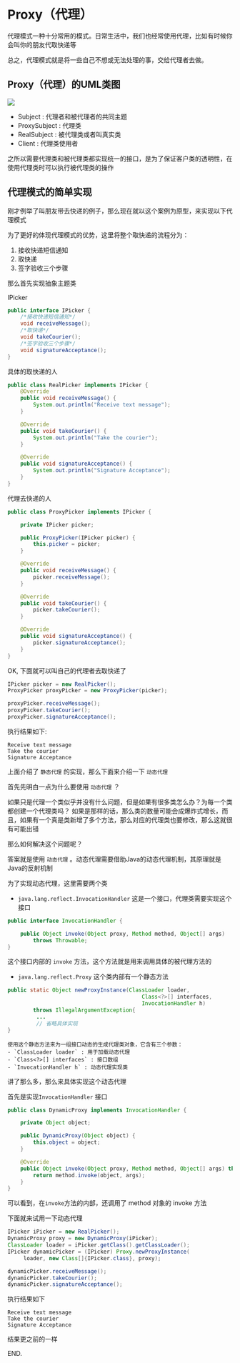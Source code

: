# Proxy（代理）

代理模式一种十分常用的模式。日常生活中，我们也经常使用代理，比如有时候你会叫你的朋友代取快递等

总之，代理模式就是将一些自己不想或无法处理的事，交给代理者去做。

## Proxy（代理）的UML类图
![](https://raw.githubusercontent.com/InnoFang/DesignPatterns/master/uml/proxy.png)

 + Subject : 代理者和被代理者的共同主题
 + ProxySubject : 代理类
 + RealSubject  : 被代理类或者叫真实类
 + Client : 代理类使用者

 之所以需要代理类和被代理类都实现统一的接口，是为了保证客户类的透明性，在使用代理类时可以执行被代理类的操作

## 代理模式的简单实现

刚才例举了叫朋友带去快递的例子，那么现在就以这个案例为原型，来实现以下代理模式

为了更好的体现代理模式的优势，这里将整个取快递的流程分为：

 1. 接收快递短信通知
 2. 取快递
 3. 签字验收三个步骤

那么首先实现抽象主题类

IPicker
```java
public interface IPicker {
    /*接收快递短信通知*/
    void receiveMessage();
    /*取快递*/
    void takeCourier();
    /*签字验收三个步骤*/
    void signatureAcceptance();
}
```

具体的取快递的人
```java
public class RealPicker implements IPicker {
    @Override
    public void receiveMessage() {
        System.out.println("Receive text message");
    }

    @Override
    public void takeCourier() {
        System.out.println("Take the courier");
    }

    @Override
    public void signatureAcceptance() {
        System.out.println("Signature Acceptance");
    }
}
```

代理去快递的人
```java
public class ProxyPicker implements IPicker {

    private IPicker picker;

    public ProxyPicker(IPicker picker) {
        this.picker = picker;
    }

    @Override
    public void receiveMessage() {
        picker.receiveMessage();
    }

    @Override
    public void takeCourier() {
        picker.takeCourier();
    }

    @Override
    public void signatureAcceptance() {
        picker.signatureAcceptance();
    }
}
```

OK, 下面就可以叫自己的代理者去取快递了
```java
IPicker picker = new RealPicker();
ProxyPicker proxyPicker = new ProxyPicker(picker);

proxyPicker.receiveMessage();
proxyPicker.takeCourier();
proxyPicker.signatureAcceptance();
```

执行结果如下:
```console
Receive text message
Take the courier
Signature Acceptance
```

上面介绍了 `静态代理` 的实现，那么下面来介绍一下 `动态代理`

首先先明白一点为什么要使用 `动态代理` ？

如果只是代理一个类似乎并没有什么问题，但是如果有很多类怎么办？为每一个类都创建一个代理类吗？
如果是那样的话，那么类的数量可能会成爆炸式增长，而且，如果有一个真是类新增了多个方法，那么对应的代理类也要修改，那么这就很有可能出错

那么如何解决这个问题呢？

答案就是使用 `动态代理` 。动态代理需要借助Java的动态代理机制，其原理就是Java的反射机制

为了实现动态代理，这里需要两个类
 + `java.lang.reflect.InvocationHandler` 这是一个接口，代理类需要实现这个接口
 ```java
 public interface InvocationHandler {

     public Object invoke(Object proxy, Method method, Object[] args)
         throws Throwable;
 }
 ```
   这个接口内部的 `invoke` 方法，这个方法就是用来调用具体的被代理方法的

 + `java.lang.reflect.Proxy` 这个类内部有一个静态方法
 ```java
 public static Object newProxyInstance(ClassLoader loader,
                                           Class<?>[] interfaces,
                                           InvocationHandler h)
         throws IllegalArgumentException{
          ...
          // 省略具体实现
 }
 ```
    使用这个静态方法来为一组接口动态的生成代理类对象，它含有三个参数：
    - `ClassLoader loader` : 用于加载动态代理
    - `Class<?>[] interfaces` : 接口数组
    - `InvocationHandler h` : 动态代理实现类

讲了那么多，那么来具体实现这个动态代理

首先是实现`InvocationHandler` 接口
```java
public class DynamicProxy implements InvocationHandler {

    private Object object;

    public DynamicProxy(Object object) {
        this.object = object;
    }

    @Override
    public Object invoke(Object proxy, Method method, Object[] args) throws Throwable {
        return method.invoke(object, args);
    }
}
```
可以看到，在`invoke`方法的内部，还调用了 method 对象的 invoke 方法

下面就来试用一下动态代理
```java
IPicker iPicker = new RealPicker();
DynamicProxy proxy = new DynamicProxy(iPicker);
ClassLoader loader = iPicker.getClass().getClassLoader();
IPicker dynamicPicker = (IPicker) Proxy.newProxyInstance(
     loader, new Class[]{IPicker.class}, proxy);

dynamicPicker.receiveMessage();
dynamicPicker.takeCourier();
dynamicPicker.signatureAcceptance();
```

执行结果如下
```console
Receive text message
Take the courier
Signature Acceptance
```
结果更之前的一样


END.